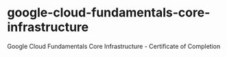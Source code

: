 # google-cloud-fundamentals-core-infrastructure
Google Cloud Fundamentals Core Infrastructure - Certificate of Completion
